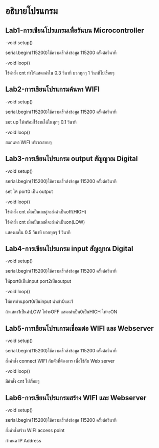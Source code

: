 # อธิบายโปรแกรม
## Lab1-การเขียนโปรแกรมเพื่อรันบน Microcontroller

-void setup()

serial.begin(115200)ใช้ความเร็วส่งข้อมูล 115200 ครั้งต่อวินาที

-void loop()

ใช้คำสั่ง cnt ทำให้แสดงค่าใน 0.3 วินาที บวกทุกๆ 1 วินาทีไปเรื่อยๆ

## Lab2-การเขียนโปรแกรมค้นหา WIFI

-void setup()

serial.begin(115200)ใช้ความเร็วส่งข้อมูล 115200 ครั้งต่อวินาที

set up ให้พร้อมใช้งานได้ในทุกๆ 0.1 วินาที

-void loop() 

สแกนหา WIFI บริเวณรอบๆ

## Lab3-การเขียนโปรแกรม output สัญญาณ Digital

-void setup()

serial.begin(115200)ใช้ความเร็วส่งข้อมูล 115200 ครั้งต่อวินาที

set ให้ port0 เป็น output 

-void loop() 

ใช้คำสั่ง cnt เมื่อเป็นเลขคู่จะส่งค่าเป็นoff(HIGH)

ใช้คำสั่ง cnt เมื่อเป็นเลขคี่จะส่งค่าเป็นon(LOW)

แสดงผลใน 0.5 วินาที บวกทุกๆ 1 วินาที

## Lab4-การเขียนโปรแกรม input สัญญาณ Digital

-void setup()

serial.begin(115200)ใช้ความเร็วส่งข้อมูล 115200 ครั้งต่อวินาที

ให้port0เป็นinput port2เป็นoutput

-void loop()

ให้การอ่านport0เป็นinput นำเข้า0และ1

ถ้าแสดง1เป็นค่าLOW ไฟจะOFF  แสดงค่าเป็น0เป็นHIGH ไฟจะON

## Lab5-การเขียนโปรแกรมเชื่อมต่อ WIFI และ Webserver

-void setup()

serial.begin(115200)ใช้ความเร็วส่งข้อมูล 115200 ครั้งต่อวินาที

สั่งคำสั่ง connect WIFI กับตัวที่ต้องการ เพื่อใช้กับ Web server

-void loop()

มีคำสั่ง cnt ไปเรื่อยๆ

## Lab6-การเขียนโปรแกรมสร้าง WIFI และ Webserver

-void setup()

serial.begin(115200)ใช้ความเร็วส่งข้อมูล 115200 ครั้งต่อวินาที

สั่งคำสั่งสร้าง WIFI access point 

กำหนด IP Address


